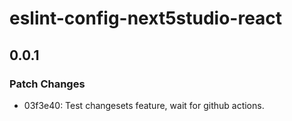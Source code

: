 # eslint-config-next5studio-react

## 0.0.1

### Patch Changes

- 03f3e40: Test changesets feature, wait for github actions.
